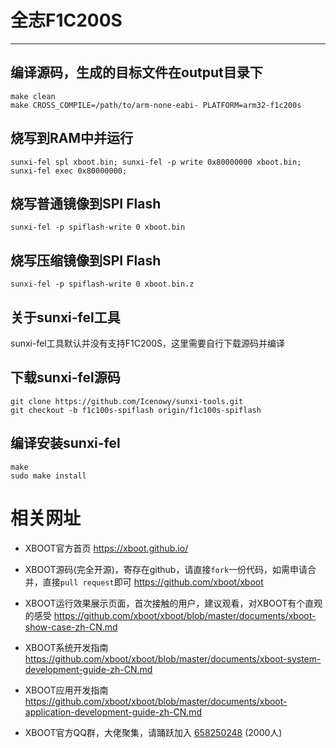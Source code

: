 # 全志F1C200S

***

## 编译源码，生成的目标文件在output目录下
```shell
make clean
make CROSS_COMPILE=/path/to/arm-none-eabi- PLATFORM=arm32-f1c200s
```

## 烧写到RAM中并运行
```shell
sunxi-fel spl xboot.bin; sunxi-fel -p write 0x80000000 xboot.bin; sunxi-fel exec 0x80000000;
```

## 烧写普通镜像到SPI Flash
```shell
sunxi-fel -p spiflash-write 0 xboot.bin
```

## 烧写压缩镜像到SPI Flash
```shell
sunxi-fel -p spiflash-write 0 xboot.bin.z
```

## 关于sunxi-fel工具

sunxi-fel工具默认并没有支持F1C200S，这里需要自行下载源码并编译

## 下载sunxi-fel源码
```shell
git clone https://github.com/Icenowy/sunxi-tools.git
git checkout -b f1c100s-spiflash origin/f1c100s-spiflash
```

## 编译安装sunxi-fel
```shell
make
sudo make install
```

# 相关网址

- XBOOT官方首页
  https://xboot.github.io/

- XBOOT源码(完全开源)，寄存在github，请直接`fork`一份代码，如需申请合并，直接`pull request`即可
  https://github.com/xboot/xboot

- XBOOT运行效果展示页面，首次接触的用户，建议观看，对XBOOT有个直观的感受
  https://github.com/xboot/xboot/blob/master/documents/xboot-show-case-zh-CN.md

- XBOOT系统开发指南
  https://github.com/xboot/xboot/blob/master/documents/xboot-system-development-guide-zh-CN.md

- XBOOT应用开发指南
  https://github.com/xboot/xboot/blob/master/documents/xboot-application-development-guide-zh-CN.md

- XBOOT官方QQ群，大佬聚集，请踊跃加入
  [658250248](https://jq.qq.com/?_wv=1027&k=5BOkXYO) (2000人)